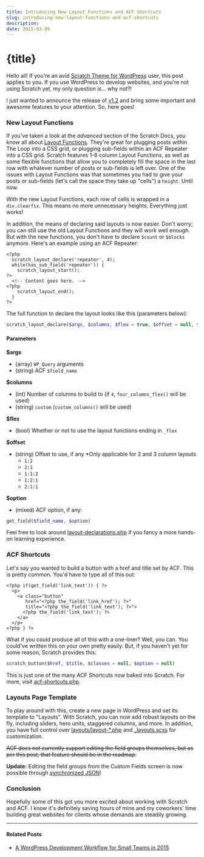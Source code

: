 ```yaml
---
title: Introducing New Layout Functions and ACF Shortcuts
slug: introducing-new-layout-functions-and-acf-shortcuts
description:
date: 2015-03-09
---
```


# {title}

Hello all! If you're an avid [Scratch Theme for WordPress](//scratchtheme.com) user, this post applies to you. If you use WordPress to develop websites, and you're not using Scratch yet, my only question is... why not?!

I just wanted to announce the release of [v1.2](//scratchtheme.com/changelog) and bring some important and awesome features to your attention. So, here goes!

### New Layout Functions

If you've taken a look at the _advanced_ section of the Scratch Docs, you know all about [Layout Functions](https://scratchtheme.com/docs/advanced/#layout-functions). They're great for plugging posts within The Loop into a CSS grid, or plugging sub-fields within an ACF Repeater into a CSS grid. Scratch features 1-6 column Layout Functions, as well as some flexible functions that allow you to completely fill the space in the last row with whatever number of posts or sub-fields is left over. One of the issues with Layout Functions was that sometimes you had to give your posts or sub-fields (let's call the space they take up "cells") a `height`. Until now.

With the new Layout Functions, each row of cells is wrapped in a `div.clearfix`. This means no more unnecessary heights. Everything just works!

In addition, the means of declaring said layouts is now easier. Don't worry; you can still use the old Layout Functions and they will work well enough. But with the new functions, you don't have to declare `$count` or `$blocks` anymore. Here's an example using an ACF Repeater:

```
<?php
  scratch_layout_declare('repeater', 4);
  while(has_sub_field('repeater')) {
    scratch_layout_start();
?>
  <!-- Content goes here. -->
<?php
    scratch_layout_end();
  }
?>
```

The full function to declare the layout looks like this (parameters below):

```php
scratch_layout_declare($args, $columns, $flex = true, $offset = null, $option = null)
```

#### Parameters

**$args**

- (array) `WP_Query` arguments
- (string) ACF `$field_name`

**$columns**

- (int) Number of columns to build to (if `4`, `four_columns_flex()` will be used)
- (string) `custom` (`custom_columns()` will be used)

**$flex**

- (bool) Whether or not to use the layout functions ending in `_flex`

**$offset**

- (string) Offset to use, if any \*Only applicable for 2 and 3 column layouts
  - `1:2`
  - `2:1`
  - `1:1:2`
  - `1:2:1`
  - `2:1:1`

**$option**

- (mixed) ACF option, if any:

```php
get_field($field_name, $option)
```

Feel free to look around [layout-declarations.php](https://github.com/zackphilipps/scratch-theme/blob/master/core/php/layout-declarations.php) if you fancy a more hands-on learning experience.

### ACF Shortcuts

Let's say you wanted to build a button with a href and title set by ACF. This is pretty common. You'd have to type all of this out:

```
<?php if(get_field('link_text')) { ?>
  <p>
    <a class="button"
       href="<?php the_field('link_href'); ?>"
       title="<?php the_field('link_text'); ?>">
      <?php the_field('link_text'); ?>
    </a>
  </p>
<?php } ?>
```

What if you could produce all of this with a one-liner? Well, you can. You could've written this on your own pretty easily. But, if you haven't yet for some reason, Scratch provides this:

```php
scratch_button($href, $title, $classes = null, $option = null)
```

This is just one of the many ACF Shortcuts now baked into Scratch. For more, visit [acf-shortcuts.php](https://github.com/zackphilipps/scratch-theme/blob/master/core/php/acf-shortcuts.php).

### Layouts Page Template

To play around with this, create a new page in WordPress and set its template to "Layouts". With Scratch, you can now add robust layouts on the fly, including sliders, hero units, staggered columns, and more. In addition, you have full control over [layouts/layout-\*.php](https://github.com/zackphilipps/scratch-theme/tree/master/layouts) and [\_layouts.scss](https://github.com/zackphilipps/scratch-theme/blob/master/scss/_layouts.scss) for customization.

~~ACF does not currently support editing the field groups themselves, but as per this post, that feature should be in the roadmap.~~

**Update:** Editing the field groups from the Custom Fields screen is now possible through [synchronized JSON](https://www.advancedcustomfields.com/resources/synchronized-json/)!

### Conclusion

Hopefully some of this got you more excited about working with Scratch and ACF. I know it's definitely saving hours of mine and my coworkers' time building great websites for clients whose demands are steadily growing.

---

#### Related Posts

- [A WordPress Development Workflow for Small Teams in 2015](https://zackphilipps.dev/posts/a-wordpress-development-workflow-for-small-teams-in-2015/)
